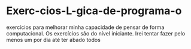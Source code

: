 # Exerc-cios-L-gica-de-programa-o
exercícios  para melhorar minha capacidade de pensar de forma computacional. Os exercícios  são do nível iniciante. Irei tentar fazer pelo menos um por dia até ter abado todos
